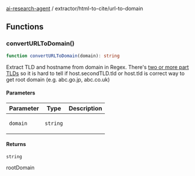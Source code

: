 [ai-research-agent](../../index.md) / extractor/html-to-cite/url-to-domain

## Functions

### convertURLToDomain()

```ts
function convertURLToDomain(domain): string
```

Extract TLD and hostname from domain in Regex. There's [two or more part 
TLDs](https://en.wikipedia.org/wiki/List_of_Internet_top-level_domains)
so it is hard to tell if host.secondTLD.tld or host.tld is correct way
to get root domain (e.g. abc.go.jp, abc.co.uk)

#### Parameters

<table>
<thead>
<tr>
<th>Parameter</th>
<th>Type</th>
<th>Description</th>
</tr>
</thead>
<tbody>
<tr>
<td>

`domain`

</td>
<td>

`string`

</td>
<td>

</td>
</tr>
</tbody>
</table>

#### Returns

`string`

rootDomain

